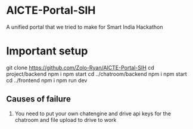 # AICTE-Portal-SIH
A unified portal that we tried to make for Smart India Hackathon
# Important setup
git clone https://github.com/Zolo-Ryan/AICTE-Portal-SIH
cd project/backend
npm i
npm start
cd ../chatroom/backend
npm i
npm start
cd ../frontend
npm i
npm run dev

## Causes of failure
1. You need to put your own chatengine and drive api keys for the chatroom and file upload to drive to work
